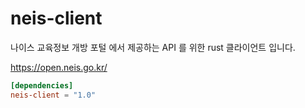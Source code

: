 # neis-client

나이스 교육정보 개방 포털 에서 제공하는 API 를 위한 rust 클라이언트 입니다.

https://open.neis.go.kr/


```toml
[dependencies]
neis-client = "1.0"
```
